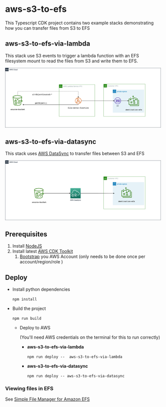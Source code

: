 # aws-s3-to-efs

This Typescript CDK project contains two example stacks demonstrating how you can transfer files from S3 to EFS

## aws-s3-to-efs-via-lambda

This stack use S3 events to trigger a lambda function with an EFS filesystem mount to read the files from S3 and write them to EFS.

![aws-s3-to-efs-via-lambda](./images/aws-s3-to-efs-via-lambda.drawio.png)

## aws-s3-to-efs-via-datasync

This stack uses [AWS DataSync](https://docs.aws.amazon.com/datasync/latest/userguide/what-is-datasync.html) to transfer files between S3 and EFS

![aws-s3-to-efs-via-datasync](./images/aws-s3-to-efs-via-datasync.drawio.png)



## Prerequisites

1. Install [NodeJS](https://nodejs.org/en/download/)
1. Install latest [AWS CDK Toolkit](https://docs.aws.amazon.com/cdk/v2/guide/cli.html)
   1. [Bootstrap](https://docs.aws.amazon.com/cdk/v2/guide/getting_started.html#getting_started_bootstrap) you AWS Account (only needs to be done once per account/region/role )

## Deploy

* Install python dependencies

  ```npm install```

* Build the project

  ```npm run build```

  * Deploy to AWS

    (You'll need AWS credentials on the terminal for this to run correctly)

    * **aws-s3-to-efs-via-lambda**

      ```npm run deploy --  aws-s3-to-efs-via-lambda```
    
    * **aws-s3-to-efs-via-datasync**

      ```npm run deploy -- aws-s3-to-efs-via-datasync```

   
### Viewing files in EFS

See [Simple File Manager for Amazon EFS
](https://aws.amazon.com/solutions/implementations/simple-file-manager-for-amazon-efs/)